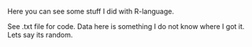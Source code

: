 Here you can see some stuff I did with R-language.

See .txt file for code. Data here is something I do not know where I got it. Lets say its random.

